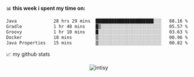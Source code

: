 📊 **this week i spent my time on:**
<!--START_SECTION:waka-->

```txt
Java              28 hrs 29 mins  ██████████████████████░░░   88.16 %
Gradle            1 hr 48 mins    █▒░░░░░░░░░░░░░░░░░░░░░░░   05.57 %
Groovy            1 hr 10 mins    █░░░░░░░░░░░░░░░░░░░░░░░░   03.63 %
Docker            18 mins         ▒░░░░░░░░░░░░░░░░░░░░░░░░   00.96 %
Java Properties   15 mins         ▒░░░░░░░░░░░░░░░░░░░░░░░░   00.82 %
```

<!--END_SECTION:waka-->


📈 my github stats

<p align="center"> <img src="https://github-readme-stats.vercel.app/api?username=intisy&show_icons=true&theme=gotham" alt="intisy" />




